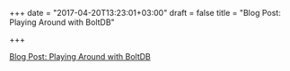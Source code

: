 +++
date = "2017-04-20T13:23:01+03:00"
draft = false
title = "Blog Post: Playing Around with BoltDB"

+++

<p><a href="https://zupzup.org/boltdb-example">Blog Post: Playing Around with BoltDB</a></p>
